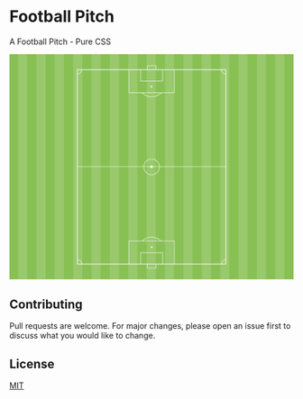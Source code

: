 # Football Pitch

A Football Pitch - Pure CSS

![Design preview for the Football Pitch - Pure CSS](./design/preview.png)

## Contributing
Pull requests are welcome. For major changes, please open an issue first to discuss what you would like to change.

## License
[MIT](https://choosealicense.com/licenses/mit/)
